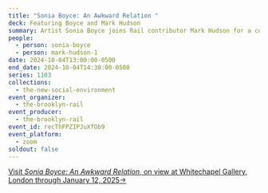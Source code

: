 ```yaml
---
title: "Sonia Boyce: An Awkward Relation "
deck: Featuring Boyce and Mark Hudson
summary: Artist Sonia Boyce joins Rail contributor Mark Hudson for a conversation.
people:
  - person: sonia-boyce
  - person: mark-hudson-1
date: 2024-10-04T13:00:00-0500
end_date: 2024-10-04T14:30:00-0500
series: 1103
collections:
  - the-new-social-environment
event_organizer:
  - the-brooklyn-rail
event_producer:
  - the-brooklyn-rail
event_id: recThFPZIPJuXfOb9
event_platform:
  - zoom
soldout: false
---
```

[V﻿isit *Sonia Boyce: An Awkward Relation*, on view at Whitechapel Gallery, London through January 12, 2025→](https://www.whitechapelgallery.org/exhibitions/sonia-boyce-an-awkward-relation/)